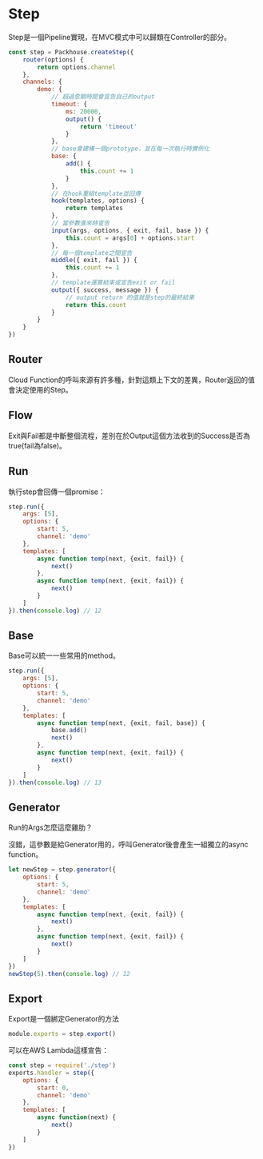 # Step

Step是一個Pipeline實現，在MVC模式中可以歸類在Controller的部分。

```js
const step = Packhouse.createStep({
    router(options) {
        return options.channel
    },
    channels: {
        demo: {
            // 超過愈期時間會宣告自己的output
            timeout: {
                ms: 20000,
                output() {
                    return 'timeout'
                }
            },
            // base會建構一個prototype，並在每一次執行時實例化
            base: {
                add() {
                    this.count += 1
                }
            },
            // 在hook重組template並回傳
            hook(templates, options) {
                return templates
            },
            // 當參數進來時宣告
            input(args, options, { exit, fail, base }) {
                this.count = args[0] + options.start
            },
            // 每一個template之間宣告
            middle({ exit, fail }) {
                this.count += 1
            },
            // template運算結束或宣告exit or fail
            output({ success, message }) {
                // output return 的值就是step的最終結果
                return this.count
            }
        }
    }
})
```

## Router

Cloud Function的呼叫來源有許多種，針對這類上下文的差異，Router返回的值會決定使用的Step。

## Flow

Exit與Fail都是中斷整個流程，差別在於Output這個方法收到的Success是否為true(fail為false)。

## Run

執行step會回傳一個promise：

```js
step.run({
    args: [5],
    options: {
        start: 5,
        channel: 'demo'
    },
    templates: [
        async function temp(next, {exit, fail}) {
            next()
        },
        async function temp(next, {exit, fail}) {
            next()
        }
    ]
}).then(console.log) // 12
```

## Base

Base可以統一一些常用的method。

```js
step.run({
    args: [5],
    options: {
        start: 5,
        channel: 'demo'
    },
    templates: [
        async function temp(next, {exit, fail, base}) {
            base.add()
            next()
        },
        async function temp(next, {exit, fail}) {
            next()
        }
    ]
}).then(console.log) // 13
```

## Generator

Run的Args怎麼這麼雞肋？

沒錯，這參數是給Generator用的，呼叫Generator後會產生一組獨立的async function。

```js
let newStep = step.generator({
    options: {
        start: 5,
        channel: 'demo'
    },
    templates: [
        async function temp(next, {exit, fail}) {
            next()
        },
        async function temp(next, {exit, fail}) {
            next()
        }
    ]
})
newStep(5).then(console.log) // 12
```

## Export

Export是一個綁定Generator的方法

```js
module.exports = step.export()
```

可以在AWS Lambda這樣宣告：

```js
const step = require('./step')
exports.handler = step({
    options: {
        start: 0,
        channel: 'demo'
    },
    templates: [
        async function(next) {
            next()
        }
    ]
})
```
